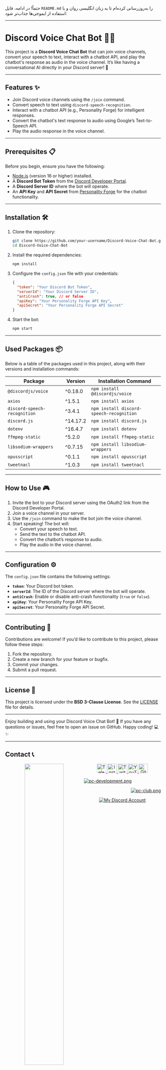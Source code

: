 حتماً! در ادامه، فایل `README.md` را به‌روزرسانی کرده‌ام تا به زبان انگلیسی روان و با استفاده از ایموجی‌ها جذاب‌تر شود:

---

# Discord Voice Chat Bot 🤖🎤

This project is a **Discord Voice Chat Bot** that can join voice channels, convert your speech to text, interact with a chatbot API, and play the chatbot's response as audio in the voice channel. It’s like having a conversational AI directly in your Discord server! 🚀

---

## Features ✨

- Join Discord voice channels using the `/join` command.
- Convert speech to text using `discord-speech-recognition`.
- Interact with a chatbot API (e.g., Personality Forge) for intelligent responses.
- Convert the chatbot's text response to audio using Google’s Text-to-Speech API.
- Play the audio response in the voice channel.

---

## Prerequisites 📋

Before you begin, ensure you have the following:

- [Node.js](https://nodejs.org/) (version 16 or higher) installed.
- A **Discord Bot Token** from the [Discord Developer Portal](https://discord.com/developers/applications).
- A **Discord Server ID** where the bot will operate.
- An **API Key** and **API Secret** from [Personality Forge](https://www.personalityforge.com) for the chatbot functionality.

---

## Installation 🛠️

1. Clone the repository:

   ```bash
   git clone https://github.com/your-username/Discord-Voice-Chat-Bot.git
   cd Discord-Voice-Chat-Bot
   ```

2. Install the required dependencies:

   ```bash
   npm install
   ```

3. Configure the `config.json` file with your credentials:

   ```json
   {
     "token": "Your Discord Bot Token",
     "serverId": "Your Discord Server ID",
     "antiCrash": true, // or false
     "apiKey": "Your Personality Forge API Key",
     "apiSecret": "Your Personality Forge API Secret"
   }
   ```

4. Start the bot:

   ```bash
   npm start
   ```

---

## Used Packages 📦

Below is a table of the packages used in this project, along with their versions and installation commands:

| Package                      | Version  | Installation Command                     |
| ---------------------------- | -------- | ---------------------------------------- |
| `@discordjs/voice`           | ^0.18.0  | `npm install @discordjs/voice`           |
| `axios`                      | ^1.5.1   | `npm install axios`                      |
| `discord-speech-recognition` | ^3.4.1   | `npm install discord-speech-recognition` |
| `discord.js`                 | ^14.17.2 | `npm install discord.js`                 |
| `dotenv`                     | ^16.4.7  | `npm install dotenv`                     |
| `ffmpeg-static`              | ^5.2.0   | `npm install ffmpeg-static`              |
| `libsodium-wrappers`         | ^0.7.15  | `npm install libsodium-wrappers`         |
| `opusscript`                 | ^0.1.1   | `npm install opusscript`                 |
| `tweetnacl`                  | ^1.0.3   | `npm install tweetnacl`                  |

---

## How to Use 🎮

1. Invite the bot to your Discord server using the OAuth2 link from the Discord Developer Portal.
2. Join a voice channel in your server.
3. Use the `/join` command to make the bot join the voice channel.
4. Start speaking! The bot will:
   - Convert your speech to text.
   - Send the text to the chatbot API.
   - Convert the chatbot’s response to audio.
   - Play the audio in the voice channel.

---

## Configuration ⚙️

The `config.json` file contains the following settings:

- **`token`**: Your Discord bot token.
- **`serverId`**: The ID of the Discord server where the bot will operate.
- **`antiCrash`**: Enable or disable anti-crash functionality (`true` or `false`).
- **`apiKey`**: Your Personality Forge API Key.
- **`apiSecret`**: Your Personality Forge API Secret.

---

## Contributing 🤝

Contributions are welcome! If you’d like to contribute to this project, please follow these steps:

1. Fork the repository.
2. Create a new branch for your feature or bugfix.
3. Commit your changes.
4. Submit a pull request.

---

## License 📜

This project is licensed under the **BSD 3-Clause License**. See the [LICENSE](./licence) file for details.

---

Enjoy building and using your Discord Voice Chat Bot! 🎉 If you have any questions or issues, feel free to open an issue on GitHub. Happy coding! 💻✨

--- 

## Contact 📞
 <div align="center">
  <a href="http://sobhan.epizy.com" target="_blank">
   <img align="left" src="https://github.com/user-attachments/assets/69b35053-17b1-48c6-a35b-4d3881a4dd2c" width=50%>
  </a>
  <a href="https://t.me/d_opa_mine" target="_blank">
   <img alt="Telegram"
    src="https://img.shields.io/static/v1?message=Telegram&logo=telegram&label=&color=229ED9&logoColor=white&labelColor=&style=flat"
    height="30" />
  </a>
  <a href="https://www.instagram.com/mr.sinre?igsh=cWk1aHdhaGRnOGg%3D&utm_source=qr" target="_blank">
   <img alt="Instagram"
    src="https://img.shields.io/static/v1?message=Instagram&logo=instagram&label=&color=C13584&logoColor=white&labelColor=&style=flat"
    height="30" />
  </a>
  <a href="https://www.twitch.tv/sobhan_srza" target="_blank">
   <img alt="Twitch"
    src="https://img.shields.io/static/v1?message=Twitch&logo=twitch&label=&color=6441A4&logoColor=white&labelColor=&style=flat"
    height="30" />
  </a>
  <a href="https://www.youtube.com/@mr_sinre?app=desktop&sub_confirmation=1" target="_blank">
   <img alt="YouTube"
    src="https://img.shields.io/static/v1?message=YouTube&logo=youtube&label=&color=FF0000&logoColor=white&labelColor=&style=flat"
    height="30" />
  </a>
  <a href="https://github.com/Sobhan-SRZA" target="_blank">
   <img alt="Github"
    src="https://img.shields.io/static/v1?message=Github&logo=github&label=&color=000000&logoColor=white&labelColor=&style=flat"
    height="30" />
  </a>
  </p>
  <p align="left">
   <a href="https://discord.gg/xh2S2h67UW" target="_blank">
    <img src="https://discord.com/api/guilds/1054814674979409940/widget.png?style=banner2" alt="pc-development.png">
   </a>
  </p>
  <p align="right">
   <a href="https://discord.gg/54zDNTAymF" target="_blank">
    <img src="https://discord.com/api/guilds/1181764925874507836/widget.png?style=banner2" alt="pc-club.png">
   </a>
  </p>
  <div align="center">
   <a href="https://discord.com/users/865630940361785345" target="_blank">
    <img alt="My Discord Account" src="https://discord.c99.nl/widget/theme-1/865630940361785345.png" />
   </a>
  </div>
 </div>